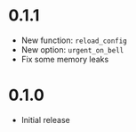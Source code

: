 # 0.1.1

* New function: `reload_config`
* New option: `urgent_on_bell`
* Fix some memory leaks

# 0.1.0

* Initial release

